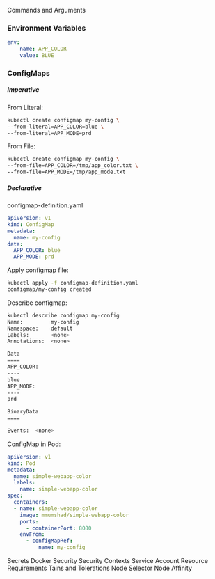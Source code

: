 Commands and Arguments
### Environment Variables
```yaml
env:
    name: APP_COLOR
    value: BLUE
```

### ConfigMaps
##### Imperative
From Literal:
```bash
kubectl create configmap my-config \
--from-literal=APP_COLOR=blue \
--from-literal=APP_MODE=prd
```
From File:
```bash
kubectl create configmap my-config \
--from-file=APP_COLOR=/tmp/app_color.txt \
--from-file=APP_MODE=/tmp/app_mode.txt
```
##### Declarative
configmap-definition.yaml
```yaml configmap-definition.yaml
apiVersion: v1
kind: ConfigMap
metadata:
  name: my-config
data:
  APP_COLOR: blue
  APP_MODE: prd
```

Apply configmap file:
```bash
kubectl apply -f configmap-definition.yaml
configmap/my-config created
```

Describe configmap:
```bash
kubectl describe configmap my-config
Name:         my-config
Namespace:    default
Labels:       <none>
Annotations:  <none>

Data
====
APP_COLOR:
----
blue
APP_MODE:
----
prd

BinaryData
====

Events:  <none>
```

ConfigMap in Pod:
```yaml pod-definition-configmap.yaml
apiVersion: v1
kind: Pod
metadata:
  name: simple-webapp-color
  labels:
    name: simple-webapp-color
spec:
  containers:
  - name: simple-webapp-color
    image: mmumshad/simple-webapp-color
    ports:
      - containerPort: 8080
    envFrom:
      - configMapRef:
          name: my-config
```

Secrets
Docker Security
Security Contexts
Service Account
Resource Requirements
Tains and Tolerations
Node Selector
Node Affinity